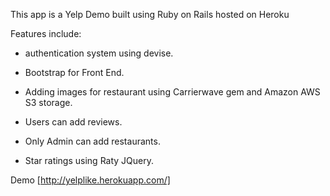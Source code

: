 This app is a Yelp Demo built using Ruby on Rails hosted on Heroku

Features include:

*  authentication system using devise.

* Bootstrap for Front End.

* Adding images for restaurant using Carrierwave gem and Amazon AWS S3 storage.

* Users can add reviews.

* Only Admin can add restaurants.

* Star ratings using Raty JQuery.

Demo [http://yelplike.herokuapp.com/]